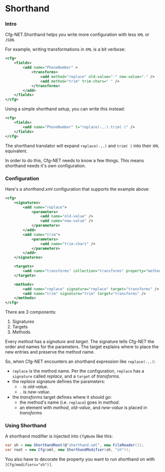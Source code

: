 Shorthand
=========

### Intro
Cfg-NET.Shorthand helps you write more configuration with less `XML` or `JSON`.

For example, writing transformations in `XML` is a bit verbose:

```xml
<cfg>
    <fields>
        <add name="PhoneNumber" >
            <transforms>
                <add method="replace" old-value="-" new-value="." />
                <add method="trim" trim-chars=" " />
            </transforms>
        </add>
    </fields>
</cfg>
```

Using a simple shorthand setup, you can write this instead:

```xml
<cfg>
    <fields>
        <add name="PhoneNumber" t="replace(-,.).trim( )" />
    </fields>
</cfg>
```

The shorthand translator will expand `replace(-,.)` and `trim( )` into their
`XML` equivalent.

In order to do this, Cfg-NET needs to know a few things.  This means shorthand 
needs it's *own* configuration.

### Configuration

Here's a *shorthand.xml* configuration that supports the example above:

```xml
<cfg>
    <signatures>
        <add name="replace">
            <parameters>
                <add name="old-value" />
                <add name="new-value" />
            </parameters>
        </add>
        <add name="trim">
            <parameters>
                <add name="trim-chars" />
            </parameters>
        </add>
    </signatures>

    <targets>
        <add name="transforms" collection="transforms" property="method" />
    </targets>

    <methods>
        <add name="replace" signature="replace" target="transforms" />
        <add name="trim" signature="trim" target="transforms" />
    </methods>
</cfg>
```

There are 3 components:

1. Signatures
2. Targets
3. Methods

Every *method* has a _signature_ and _target_.  The signature tells
Cfg-NET the order and names for the parameters.  The target
explains where to place the new entries and preserve the method name.

So, when Cfg-NET encounters an shorthand expression like `replace(-,.)`:

* `replace` is the method name.  Per the configuration, `replace` has a `signature` called *replace*, and a `target` of *transforms*.
* the *replace* signature defines the parameters:
  * `-` is *old-value*.
  * `.` is *new-value*.
* the *transforms* target defines where it should go:
  * the method's name (i.e. `replace`) goes in *method*.
  * an element with *method*, *old-value*, and *new-value* is placed in _transforms_

### Using Shorthand

A shorthand modifier is injected into `CfgNode` like this:

```csharp
var sh = new ShorthandRoot(@"shorthand.xml", new FileReader());
var root = new Cfg(xml, new ShorthandModifier(sh, "sh"));
```

You also have to decorate the property you want to run shorthand on with `[Cfg(modifiers="sh")]`.